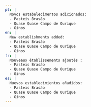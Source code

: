 ```yaml
---
pt: |
  Novos estabelecimentos adicionados:
  - Pasteis Brasão
  - Quase Quase Campo de Ourique
  - Ginos
en: |
  New establishments added:
  - Pasteis Brasão
  - Quase Quase Campo de Ourique
  - Ginos
fr: |
  Nouveaux établissements ajoutés :
  - Pasteis Brasão
  - Quase Quase Campo de Ourique
  - Ginos
es: |
  Nuevos establecimientos añadidos:
  - Pasteis Brasão
  - Quase Quase Campo de Ourique
  - Ginos
---
```

